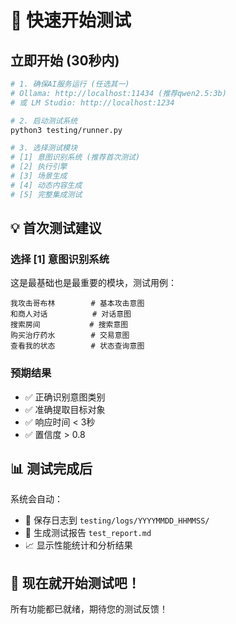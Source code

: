 # 🚀 快速开始测试

## 立即开始 (30秒内)

```bash
# 1. 确保AI服务运行 (任选其一)
# Ollama: http://localhost:11434 (推荐qwen2.5:3b)
# 或 LM Studio: http://localhost:1234

# 2. 启动测试系统
python3 testing/runner.py

# 3. 选择测试模块
# [1] 意图识别系统 (推荐首次测试)
# [2] 执行引擎
# [3] 场景生成  
# [4] 动态内容生成
# [5] 完整集成测试
```

## 💡 首次测试建议

### 选择 [1] 意图识别系统
这是最基础也是最重要的模块，测试用例：

```
我攻击哥布林        # 基本攻击意图
和商人对话          # 对话意图
搜索房间           # 搜索意图  
购买治疗药水        # 交易意图
查看我的状态        # 状态查询意图
```

### 预期结果
- ✅ 正确识别意图类别
- ✅ 准确提取目标对象
- ✅ 响应时间 < 3秒
- ✅ 置信度 > 0.8

## 📊 测试完成后

系统会自动：
- 📁 保存日志到 `testing/logs/YYYYMMDD_HHMMSS/`
- 📄 生成测试报告 `test_report.md`
- 📈 显示性能统计和分析结果

## 🎯 现在就开始测试吧！

所有功能都已就绪，期待您的测试反馈！